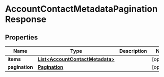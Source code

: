 # AccountContactMetadataPaginationResponse

## Properties
Name | Type | Description | Notes
------------ | ------------- | ------------- | -------------
**items** | [**List&lt;AccountContactMetadata&gt;**](AccountContactMetadata.md) |  |  [optional]
**pagination** | [**Pagination**](Pagination.md) |  |  [optional]
